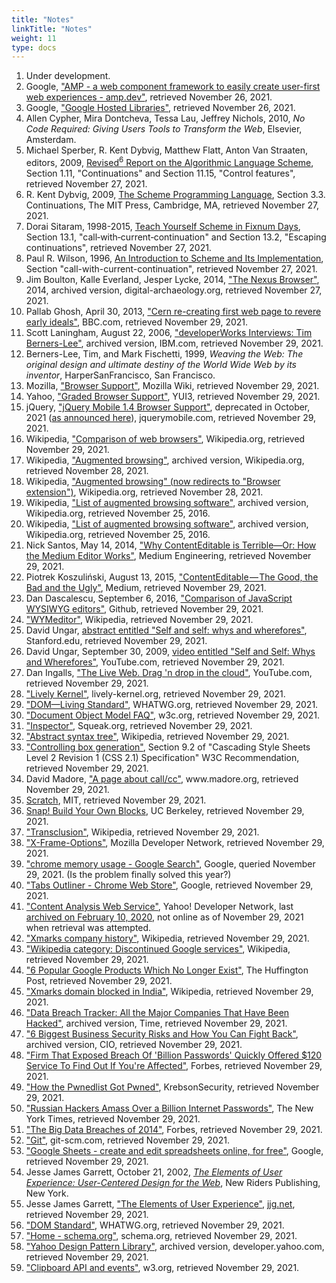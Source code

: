 ```yaml
---
title: "Notes"
linkTitle: "Notes"
weight: 11
type: docs
---
```


<ol>
    <li id="fn:1">
Under development.
    </li>
    <li id="fn:2">
Google,
<a href="https://amp.dev">"AMP - a web component framework to easily create user-first web experiences - amp.dev"</a>, retrieved November 26, 2021.
    </li>
    <li id="fn:3">
Google,
<a href="https://developers.google.com/speed/libraries">"Google Hosted Libraries"</a>, retrieved November 26, 2021.
    </li>
    <li id="fn:4">
Allen Cypher, Mira Dontcheva, Tessa Lau, Jeffrey Nichols, 2010,
<cite>No Code Required: Giving Users Tools to Transform the Web</cite>, Elsevier, Amsterdam.
    </li>
    <li id="fn:5">
Michael Sperber, R. Kent Dybvig, Matthew Flatt, Anton Van Straaten, editors, 2009, <a href="http://www.r6rs.org/corrected/html/r6rs/r6rs.html">Revised<sup>6</sup> Report on the Algorithmic Language Scheme</a>, Section 1.11, "Continuations" and Section 11.15, "Control features", retrieved November 27, 2021.
    </li>
    <li id="fn:6">
R. Kent Dybvig, 2009,
<a href=https://www.scheme.com/tspl4/further.html#./further:h3>The Scheme Programming Language</a>, Section 3.3. Continuations, The MIT Press, Cambridge, MA, retrieved November 27, 2021.
    </li>
    <li id="fn:7">
Dorai Sitaram, 1998-2015,
<a href="https://ds26gte.github.io/tyscheme/index-Z-H-15.html#TAG:__tex2page_sec_13.1">Teach Yourself Scheme in Fixnum Days</a>, Section 13.1, "call‑with‑current‑continuation" and Section 13.2, "Escaping continuations", retrieved November 27, 2021.
    </li>
    <li id="fn:8">
Paul R. Wilson, 1996,
<a href="https://www.cs.rpi.edu/academics/courses/fall00/ai/scheme/reference/schintro-v14/schintro_141.html#SEC264">An Introduction to Scheme and Its Implementation</a>, Section "call-with-current-continuation", retrieved November 27, 2021.
    </li>
    <li id="fn:9">
Jim Boulton, Kalle Everland, Jesper Lycke, 2014, 
<a href="http://web.archive.org/web/20210913090432/http://digital-archaeology.org/the-nexus-browser/">"The Nexus Browser"</a>, 2014, archived version, digital-archaeology.org, retrieved November 27, 2021.
    </li>
    <li id="fn:10">
Pallab Ghosh, April 30, 2013, <a href="https://www.bbc.com/news/technology-22249490">"Cern re-creating first web page to revere early ideals"</a>, BBC.com, retrieved November 29, 2021.
    </li>
    <li id="fn:11">
Scott Laningham, August 22, 2006, <a href="http://web.archive.org/web/20201127014137/https://www.ibm.com/developerworks/podcast/dwi/cm-int082206txt.html">"developerWorks Interviews: Tim Berners-Lee"</a>, archived version, IBM.com, retrieved November 29, 2021.
    </li>
    <li id="fn:12">
Berners-Lee, Tim, and Mark Fischetti, 1999, <cite>Weaving the Web: The original design and ultimate destiny of the World Wide Web by its inventor</cite>, HarperSanFrancisco, San Francisco.
    </li>
    <li id="fn:13">
Mozilla, <a href="https://wiki.mozilla.org/Support/Browser_Support">"Browser Support"</a>, Mozilla Wiki, retrieved November 29, 2021.
    </li>
    <li id="fn:14">
Yahoo, <a href="https://github.com/yui/yui3/wiki/Graded-Browser-Support">"Graded Browser Support"</a>, YUI3, retrieved November 29, 2021.
    </li>
    <li id="fn:15">
jQuery, <a href="https://jquerymobile.com/browser-support/1.4/">"jQuery Mobile 1.4 Browser Support"</a>,  deprecated in October, 2021 (<a href="https://blog.jquerymobile.com/2021/10/07/jquery-maintainers-continue-modernization-initiative-with-deprecation-of-jquery-mobile/">as announced here</a>), jquerymobile.com, retrieved November 29, 2021.
    </li>
    <li id="fn:16">
Wikipedia, <a href="https://en.wikipedia.org/wiki/Comparison_of_web_browsers">"Comparison of web browsers"</a>, Wikipedia.org, retrieved November 29, 2021.
    </li>
    <li id="fn:17">
Wikipedia, <a href="http://web.archive.org/web/20161113103001/https://en.wikipedia.org/wiki/Augmented_browsing">"Augmented browsing"</a>, archived version, Wikipedia.org, retrieved November 28, 2021.
    </li>
    <li id="fn:18">
Wikipedia, <a href="https://en.wikipedia.org/wiki/Augmented_browsing">"Augmented browsing" (now redirects to "Browser extension")</a>, Wikipedia.org, retrieved November 28, 2021.
    </li>
    <li id="fn:19">
Wikipedia, <a href="http://web.archive.org/web/20160923045859/https://en.wikipedia.org/wiki/List_of_augmented_browsing_software">"List of augmented browsing software"</a>, archived version, Wikipedia.org, retrieved November 25, 2016.
    </li>
    <li id="fn:20">
Wikipedia, <a href="https://en.wikipedia.org/wiki/List_of_augmented_browsing_software">"List of augmented browsing software"</a>, archived version, Wikipedia.org, retrieved November 25, 2016.
    </li>
    <li id="fn:21">
Nick Santos, May 14, 2014, <a href="https://medium.engineering/why-contenteditable-is-terrible-122d8a40e480#.dw8d785j2">"Why ContentEditable is Terrible—Or: How the Medium Editor Works"</a>, Medium Engineering, retrieved November 29, 2021.
    </li>
    <li id="fn:22">
Piotrek Koszuliński, August 13, 2015, <a href="https://medium.com/content-uneditable/contenteditable-the-good-the-bad-and-the-ugly-261a38555e9c#.wczx4t3am">"ContentEditable — The Good, the Bad and the Ugly"</a>, Medium, retrieved November 29, 2021.
    </li>
    <li id="fn:23">
Dan Dascalescu, September 6, 2016, <a href="https://github.com/iDoRecall/comparisons/blob/master/JavaScript-WYSIWYG-editors.md">"Comparison of JavaScript WYSIWYG editors"</a>, Github, retrieved November 29, 2021.
    </li>
    <li id="fn:24">
<a href="https://en.wikipedia.org/wiki/WYMeditor">"WYMeditor"</a>, Wikipedia, retrieved November 29, 2021.
    </li>
    <li id="fn:25">
David Ungar, <a href="http://web.stanford.edu/class/ee380/Abstracts/090930.html">abstract entitled "Self and self: whys and wherefores"</a>, Stanford.edu, retrieved November 29, 2021.
    </li>
    <li id="fn:26">
David Ungar, September 30, 2009, <a href="https://youtu.be/3ka4KY7TMTU">video entitled "Self and Self: Whys and Wherefores"</a>, YouTube.com, retrieved November 29, 2021.
    </li>
    <li id="fn:27">
Dan Ingalls, <a href="https://youtu.be/QTJRwKOFddc">"The Live Web. Drag 'n drop in the cloud"</a>, YouTube.com, retrieved November 29, 2021.
    </li>
    <li id="fn:28">
<a href="http://lively-kernel.org/">"Lively Kernel"</a>, lively-kernel.org, retrieved November 29, 2021.
    </li>
    <li id="fn:29">
<a href="https://dom.spec.whatwg.org/">"DOM—Living Standard"</a>, WHATWG.org, retrieved November 29, 2021.
    </li>
    <li id="fn:30">
<a href="https://www.w3.org/DOM/faq.html">"Document Object Model FAQ"</a>, w3c.org, retrieved November 29, 2021.
    </li>
    <li id="fn:31">
<a href="http://wiki.squeak.org/squeak/2175">"Inspector"</a>, Squeak.org, retrieved November 29, 2021.
    </li>
    <li id="fn:32">
<a href="https://en.wikipedia.org/wiki/Abstract_syntax_tree">"Abstract syntax tree"</a>, Wikipedia, retrieved November 29, 2021.
    </li>
    <li id="fn:33">
<a href="https://www.w3.org/TR/CSS2/visuren.html#box-gen">"Controlling box generation"</a>, Section 9.2 of "Cascading Style Sheets Level 2 Revision 1 (CSS 2.1) Specification" W3C Recommendation, retrieved November 29, 2021.
    </li>
    <li id="fn:34">
David Madore, <a href="http://www.madore.org/~david/computers/callcc.html">"A page about call/cc"</a>, www.madore.org, retrieved November 29, 2021.
    </li>
    <li id="fn:35">
<a href="https://scratch.mit.edu">Scratch</a>, MIT, retrieved November 29, 2021.
    </li>
    <li id="fn:36">
<a href="https://snap.berkeley.edu">Snap! Build Your Own Blocks</a>, UC Berkeley, retrieved November 29, 2021.
    </li>
    <li id="fn:37">
<a href="https://en.wikipedia.org/wiki/Transclusion">"Transclusion"</a>, Wikipedia, retrieved November 29, 2021.
    </li>
    <li id="fn:38">
<a href="https://developer.mozilla.org/en-US/docs/Web/HTTP/Headers/X-Frame-Options">"X-Frame-Options"</a>, Mozilla Developer Network, retrieved November 29, 2021.
    </li>
    <li id="fn:39">
<a href="http://google.com/search?q=chrome+memory+usage">"chrome memory usage - Google Search"</a>, Google, queried November 29, 2021. (Is the problem finally solved this year?)
    </li>
    <li id="fn:40">
<a href="https://chrome.google.com/webstore/detail/tabs-outliner/eggkanocgddhmamlbiijnphhppkpkmkl?hl=en">"Tabs Outliner - Chrome Web Store"</a>, Google, retrieved November 29, 2021.
    </li>
    <li id="fn:41">
<a href="https://developer.yahoo.com/search/content/V2/contentAnalysis.html">"Content Analysis Web Service"</a>, Yahoo! Developer Network, last <a href="http://web.archive.org/web/20170702144802/https://developer.yahoo.com/search/content/V2/contentAnalysis.html">archived on February 10, 2020</a>, not online as of November 29, 2021 when retrieval was attempted.
    </li>
    <li id="fn:42">
<a href="https://en.wikipedia.org/wiki/Xmarks_Sync#Company_history">"Xmarks company history"</a>, Wikipedia, retrieved November 29, 2021.
    </li>
    <li id="fn:43">
<a href="https://en.wikipedia.org/wiki/Category:Discontinued_Google_services">"Wikipedia category: Discontinued Google services"</a>, Wikipedia, retrieved November 29, 2021.
    </li>
    <li id="fn:44">
<a href="http://www.huffingtonpost.in/2016/04/14/discontinued-google-produ_n_9436180.html">"6 Popular Google Products Which No Longer Exist"</a>, The Huffington Post, retrieved November 29, 2021.
    </li>
    <li id="fn:45">
<a href="https://en.wikipedia.org/wiki/Xmarks_Sync#Xmarks_domain_blockage_in_India">"Xmarks domain blocked in India"</a>, Wikipedia, retrieved November 29, 2021.
    </li>
    <li id="fn:46">
<a href="http://web.archive.org/web/20190104100901/https://time.com/money/3528487/data-breach-identity-theft-jp-morgan-kmart-staples/">"Data Breach Tracker: All the Major Companies That Have Been Hacked"</a>, archived version, Time, retrieved November 29, 2021.
    </li>
    <li id="fn:47">
<a href="http://web.archive.org/web/20180606180741/https://www.cio.com/article/2872517/data-breach/6-biggest-business-security-risks-and-how-you-can-fight-back.html">"6 Biggest Business Security Risks and How You Can Fight Back"</a>, archived version, CIO, retrieved November 29, 2021.
    </li>
    <li id="fn:48">
<a href="https://www.forbes.com/sites/kashmirhill/2014/08/05/huge-password-breach-shady-antics/#2cf211434769">"Firm That Exposed Breach Of 'Billion Passwords' Quickly Offered $120 Service To Find Out If You're Affected"</a>, Forbes, retrieved November 29, 2021.
    </li>
    <li id="fn:49">
<a href="https://krebsonsecurity.com/2016/05/how-the-pwnedlist-got-pwned/">"How the Pwnedlist Got Pwned"</a>, KrebsonSecurity, retrieved November 29, 2021.
    </li>
    <li id="fn:50">
<a href="https://www.nytimes.com/2014/08/06/technology/russian-gang-said-to-amass-more-than-a-billion-stolen-internet-credentials.html?_r=0">"Russian Hackers Amass Over a Billion Internet Passwords"</a>, The New York Times, retrieved November 29, 2021.
    </li>
    <li id="fn:51">
<a href="https://www.forbes.com/sites/moneybuilder/2015/01/13/the-big-data-breaches-of-2014/#a5d08f53a48f">"The Big Data Breaches of 2014"</a>, Forbes, retrieved November 29, 2021.
    </li>
    <li id="fn:52">
<a href="https://git-scm.com/">"Git"</a>, git-scm.com, retrieved November 29, 2021.
    </li>
    <li id="fn:53">
<a href="https://www.google.com/sheets/about/?gclid=CjwKEAjwqpK8BRD7ua-U0orrgkESJADlN3YBgbIrdrOIvuMfcqq7taN4Fy3v0WHTdXNLQHsVvpcmWxoCy57w_wcB">"Google Sheets - create and edit spreadsheets online, for free"</a>, Google, retrieved November 29, 2021.
    </li>
    <li id="fn:54">
Jesse James Garrett, October 21, 2002, <a href="http://www.jjg.net/elements/"><cite>The Elements of User Experience: User-Centered Design for the Web</cite></a>, New Riders Publishing, New York.
    </li>
    <li id="fn:55">
Jesse James Garrett, <a href="http://www.jjg.net/elements/pdf/elements.pdf">"The Elements of User Experience"</a>, <a href="https://jjg.net">jjg.net</a>, retrieved November 29, 2021.
    </li>
    <li id="fn:56">
<a href="https://dom.spec.whatwg.org/">"DOM Standard"</a>, WHATWG.org, retrieved November 29, 2021.
    </li>
    <li id="fn:57">
<a href="https://schema.org/">"Home - schema.org"</a>, schema.org, retrieved November 29, 2021.
    </li>
    <li id="fn:58">
<a href="http://web.archive.org/web/20170607190632/https://developer.yahoo.com/ypatterns/">"Yahoo Design Pattern Library"</a>, archived version, developer.yahoo.com, retrieved November 29, 2021.
    </li>
    <li id="fn:59">
<a href="https://www.w3.org/TR/clipboard-apis/">"Clipboard API and events"</a>, w3.org, retrieved November 29, 2021.
    </li>
</ol>

</body>
</html>
